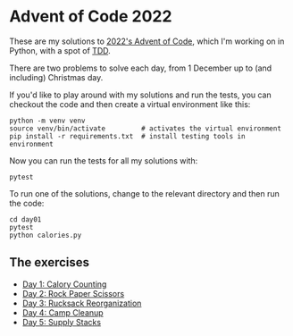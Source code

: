 # Advent of Code 2022

These are my solutions to [2022's Advent of Code], which I'm working on in Python, with a spot of [TDD].

There are two problems to solve each day, from 1 December up to (and including) Christmas day.

If you'd like to play around with my solutions and run the tests, you can checkout the code and then create a virtual environment like this:

    python -m venv venv
    source venv/bin/activate         # activates the virtual environment
    pip install -r requirements.txt  # install testing tools in environment

Now you can run the tests for all my solutions with:

    pytest

To run one of the solutions, change to the relevant directory and then run the code:

    cd day01
    pytest
    python calories.py

## The exercises

- [Day 1: Calory Counting](./day01)
- [Day 2: Rock Paper Scissors](./day02)
- [Day 3: Rucksack Reorganization](./day03)
- [Day 4: Camp Cleanup](./day04)
- [Day 5: Supply Stacks](./day05)

[2022's Advent of Code]: https://adventofcode.com/2022
[TDD]: https://www.agilealliance.org/glossary/tdd/
